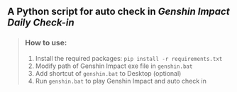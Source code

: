 ## A Python script for auto check in *_Genshin Impact Daily Check-in_*
> ### **How to use**: 
> 1. Install the required packages: `pip install -r requirements.txt`
> 2. Modify path of Genshin Impact exe file in `genshin.bat`
> 3. Add shortcut of `genshin.bat` to Desktop (optional)
> 4. Run `genshin.bat` to play Genshin Impact and auto check in